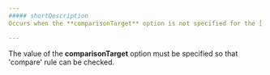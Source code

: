 ```yaml
---
##### shortDescription
Occurs when the **comparisonTarget** option is not specified for the ['compare'](/api-reference/10%20UI%20Widgets/dxValidator/8%20Validation%20Rules/CompareRule '/Documentation/ApiReference/UI_Widgets/dxValidator/Validation_Rules/CompareRule/') rule.

---
```

The value of the **comparisonTarget** option must be specified so that 'compare' rule can be checked.